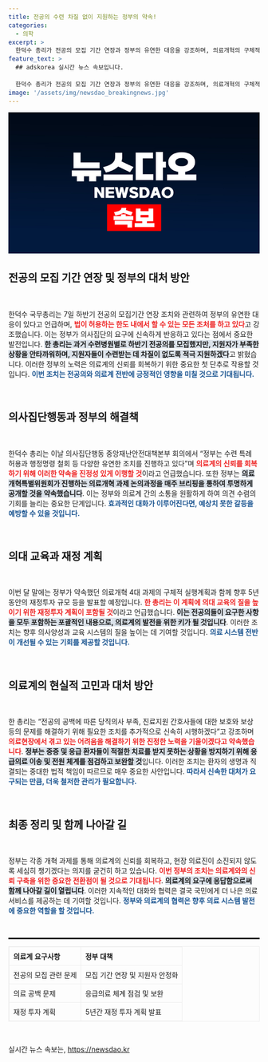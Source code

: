 ```yaml
---
title: 전공의 수련 차질 없이 지원하는 정부의 약속!
categories:
  - 의학
excerpt: >
  한덕수 총리가 전공의 모집 기간 연장과 정부의 유연한 대응을 강조하며, 의료개혁의 구체적 실행계획을 월말에 발표한다고 밝혔다. 전공의와 의료계의 신뢰 회복을 위한 의지와 대책이 주목받고 있다!
feature_text: >
  ## adskorea 실시간 뉴스 속보입니다.

  한덕수 총리가 전공의 모집 기간 연장과 정부의 유연한 대응을 강조하며, 의료개혁의 구체적 실행계획을 월말에 발표한다고 밝혔다. 전공의와 의료계의 신뢰 회복을 위한 의지와 대책이 주목받고 있다!
image: '/assets/img/newsdao_breakingnews.jpg'
---
```


<p><img src="/assets/img/newsdao_breakingnews.jpg" alt="adskorea 속보" /></p>

<h2 data-ke-size="size26">전공의 모집 기간 연장 및 정부의 대처 방안</h2>

<p data-ke-size="size16">&nbsp;</p>

<p>한덕수 국무총리는 7일 하반기 전공의 모집기간 연장 조치와 관련하여 정부의 유연한 대응이 있다고 언급하며, <b><span style="color: #ee2323;">법이 허용하는 한도 내에서 할 수 있는 모든 조처를 하고 있다</span></b>고 강조했습니다. 이는 정부가 의사집단의 요구에 신속하게 반응하고 있다는 점에서 중요한 발전입니다. <b><span style="background-color: #21538527;">한 총리는 과거 수련병원별로 하반기 전공의를 모집했지만, 지원자가 부족한 상황을 안타까워하며, 지원자들이 수련받는 데 차질이 없도록 적극 지원하겠다</span></b>고 밝혔습니다. 이러한 정부의 노력은 의료계의 신뢰를 회복하기 위한 중요한 첫 단추로 작용할 것입니다. <b><span style="color: #1a5490;">이번 조치는 전공의와 의료계 전반에 긍정적인 영향을 미칠 것으로 기대됩니다.</span></b></p>

<p data-ke-size="size16">&nbsp;</p>

<h2 data-ke-size="size26">의사집단행동과 정부의 해결책</h2>

<p data-ke-size="size16">&nbsp;</p>

<p>한덕수 총리는 이날 의사집단행동 중앙재난안전대책본부 회의에서 “정부는 수련 특례 허용과 행정명령 철회 등 다양한 유연한 조치를 진행하고 있다”며 <b><span style="color: #ee2323;">의료계의 신뢰를 회복하기 위해 이러한 약속을 진정성 있게 이행할 것</span></b>이라고 언급했습니다. 또한 정부는 <b><span style="background-color: #21538527;">의료개혁특별위원회가 진행하는 의료개혁 과제 논의과정을 매주 브리핑을 통하여 투명하게 공개할 것을 약속했습니다</span></b>. 이는 정부와 의료계 간의 소통을 원활하게 하여 의견 수렴의 기회를 늘리는 중요한 단계입니다. <b><span style="color: #1a5490;">효과적인 대화가 이루어진다면, 예상치 못한 갈등을 예방할 수 있을 것입니다.</span></b></p>

<p data-ke-size="size16">&nbsp;</p>

<h2 data-ke-size="size26">의대 교육과 재정 계획</h2>

<p data-ke-size="size16">&nbsp;</p>

<p>이번 달 말에는 정부가 약속했던 의료개혁 4대 과제의 구체적 실행계획과 함께 향후 5년 동안의 재정투자 규모 등을 발표할 예정입니다. <b><span style="color: #ee2323;">한 총리는 이 계획에 의대 교육의 질을 높이기 위한 재정투자 계획이 포함될 것</span></b>이라고 언급했습니다. <b><span style="background-color: #21538527;">이는 전공의들이 요구한 사항을 모두 포함하는 포괄적인 내용으로, 의료계의 발전을 위한 키가 될 것입니다</span></b>. 이러한 조치는 향후 의사양성과 교육 시스템의 질을 높이는 데 기여할 것입니다. <b><span style="color: #1a5490;">의료 시스템 전반이 개선될 수 있는 기회를 제공할 것입니다.</span></b></p>

<p data-ke-size="size16">&nbsp;</p>

<h2 data-ke-size="size26">의료계의 현실적 고민과 대처 방안</h2>

<p data-ke-size="size16">&nbsp;</p>

<p>한 총리는 “전공의 공백에 따른 당직의사 부족, 진료지원 간호사들에 대한 보호와 보상 등의 문제를 해결하기 위해 필요한 조치를 추가적으로 신속히 시행하겠다”고 강조하며 <b><span style="color: #ee2323;">의료현장에서 겪고 있는 어려움을 해결하기 위한 진정한 노력을 기울이겠다고 약속했습니다</span></b>. <b><span style="background-color: #21538527;">정부는 중증 및 응급 환자들이 적절한 치료를 받지 못하는 상황을 방지하기 위해 응급의료 이송 및 전원 체계를 점검하고 보완할 것</span></b>입니다. 이러한 조치는 환자의 생명과 직결되는 중대한 법적 책임이 따르므로 매우 중요한 사안입니다. <b><span style="color: #1a5490;">따라서 신속한 대처가 요구되는 만큼, 더욱 철저한 관리가 필요합니다.</span></b></p>

<p data-ke-size="size16">&nbsp;</p>

<h2 data-ke-size="size26">최종 정리 및 함께 나아갈 길</h2>

<p data-ke-size="size16">&nbsp;</p>

<p>정부는 각종 개혁 과제를 통해 의료계의 신뢰를 회복하고, 현장 의료진이 소진되지 않도록 세심히 챙기겠다는 의지를 굳건히 하고 있습니다. <b><span style="color: #ee2323;">이번 정부의 조치는 의료계와의 신뢰 구축을 위한 중요한 전환점이 될 것으로 기대됩니다</span></b>. <b><span style="background-color: #21538527;">의료계의 요구에 응답함으로써 함께 나아갈 길이 열립니다</span></b>. 이러한 지속적인 대화와 협력은 결국 국민에게 더 나은 의료 서비스를 제공하는 데 기여할 것입니다. <b><span style="color: #1a5490;">정부와 의료계의 협력은 향후 의료 시스템 발전에 중요한 역할을 할 것입니다.</span></b></p>

<p data-ke-size="size16">&nbsp;</p>

<hr style="height: 3px;"> 

<table style="width: 100%; border: 1px solid #eee; border-collapse: collapse;">
  <tr>
    <th style="text-align: left; border: 1px solid #eee; padding: 8px;"><b>의료계 요구사항</b></th>
    <th style="text-align: left; border: 1px solid #eee; padding: 8px;"><b>정부 대책</b></th>
  </tr>
  <tr>
    <td style="text-align: left; border: 1px solid #eee; padding: 8px;">전공의 모집 관련 문제</td>
    <td style="text-align: left; border: 1px solid #eee; padding: 8px;">모집 기간 연장 및 지원자 안정화</td>
  </tr>
  <tr>
    <td style="text-align: left; border: 1px solid #eee; padding: 8px;">의료 공백 문제</td>
    <td style="text-align: left; border: 1px solid #eee; padding: 8px;">응급의료 체계 점검 및 보완</td>
  </tr>
  <tr>
    <td style="text-align: left; border: 1px solid #eee; padding: 8px;">재정 투자 계획</td>
    <td style="text-align: left; border: 1px solid #eee; padding: 8px;">5년간 재정 투자 계획 발표</td>
  </tr>
</table>

<p data-ke-size="size16">&nbsp;</p>
실시간 뉴스 속보는, <a href="https://newsdao.kr" rel="dofollow">https://newsdao.kr</a>


